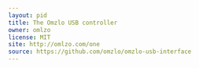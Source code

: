 ```yaml
---
layout: pid
title: The Omzlo USB controller
owner: omlzo
license: MIT
site: http://omlzo.com/one
source: https://github.com/omzlo/omzlo-usb-interface
---
```

